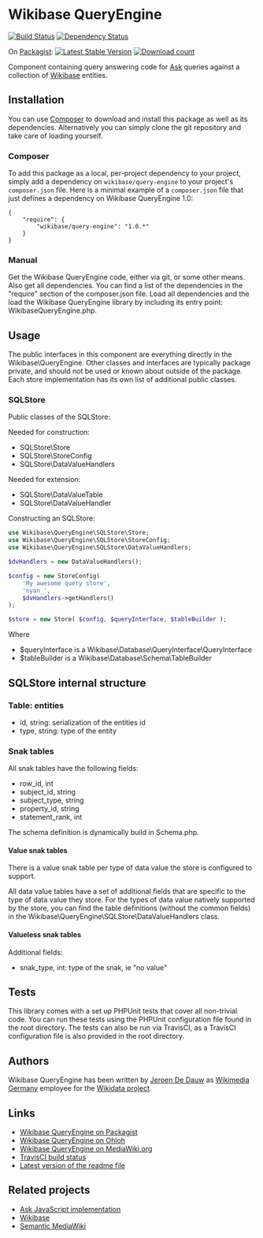 # Wikibase QueryEngine

[![Build Status](https://secure.travis-ci.org/wmde/WikibaseQueryEngine.png?branch=master)](http://travis-ci.org/wmde/WikibaseQueryEngine)
[![Dependency Status](https://www.versioneye.com/package/php--wikibase--query-engine/badge.png)](https://www.versioneye.com/package/php--wikibase--query-engine)

On [Packagist](https://packagist.org/packages/wikibase/query-engine):
[![Latest Stable Version](https://poser.pugx.org/wikibase/query-engine/version.png)](https://packagist.org/packages/wikibase/query-engine)
[![Download count](https://poser.pugx.org/wikibase/query-engine/d/total.png)](https://packagist.org/packages/wikibase/query-engine)

Component containing query answering code for
[Ask](https://www.mediawiki.org/wiki/Extension:Ask)
queries against a collection of
[Wikibase](https://www.mediawiki.org/wiki/Wikibase)
entities.

## Installation

You can use [Composer](http://getcomposer.org/) to download and install
this package as well as its dependencies. Alternatively you can simply clone
the git repository and take care of loading yourself.

### Composer

To add this package as a local, per-project dependency to your project, simply add a
dependency on `wikibase/query-engine` to your project's `composer.json` file.
Here is a minimal example of a `composer.json` file that just defines a dependency on
Wikibase QueryEngine 1.0:

    {
        "require": {
            "wikibase/query-engine": "1.0.*"
        }
    }

### Manual

Get the Wikibase QueryEngine code, either via git, or some other means. Also get all dependencies.
You can find a list of the dependencies in the "require" section of the composer.json file.
Load all dependencies and the load the Wikibase QueryEngine library by including its entry point:
WikibaseQueryEngine.php.

## Usage

The public interfaces in this component are everything directly in the Wikibase\QueryEngine.
Other classes and interfaces are typically package private, and should not be used or known
about outside of the package. Each store implementation has its own list of additional public
classes.

### SQLStore

Public classes of the SQLStore:

Needed for construction:

* SQLStore\Store
* SQLStore\StoreConfig
* SQLStore\DataValueHandlers

Needed for extension:

* SQLStore\DataValueTable
* SQLStore\DataValueHandler

Constructing an SQLStore:

```php
use Wikibase\QueryEngine\SQLStore\Store;
use Wikibase\QueryEngine\SQLStore\StoreConfig;
use Wikibase\QueryEngine\SQLStore\DataValueHandlers;

$dvHandlers = new DataValueHandlers();

$config = new StoreConfig(
	'My awesome query store',
	'nyan_',
	$dvHandlers->getHandlers()
);

$store = new Store( $config, $queryInterface, $tableBuilder );
```

Where

* $queryInterface is a Wikibase\Database\QueryInterface\QueryInterface
* $tableBuilder is a Wikibase\Database\Schema\TableBuilder

## SQLStore internal structure

### Table: entities

* id, string: serialization of the entities id
* type, string: type of the entity

### Snak tables

All snak tables have the following fields:

* row_id, int
* subject_id, string
* subject_type, string
* property_id, string
* statement_rank, int

The schema definition is dynamically build in Schema.php.

#### Value snak tables

There is a value snak table per type of data value the store is configured to support.

All data value tables have a set of additional fields that are specific to the type of
data value they store. For the types of data value natively supported by the store,
you can find the table definitions (without the common fields) in the
Wikibase\QueryEngine\SQLStore\DataValueHandlers class.

#### Valueless snak tables

Additional fields:

* snak_type, int: type of the snak, ie "no value"

## Tests

This library comes with a set up PHPUnit tests that cover all non-trivial code. You can run these
tests using the PHPUnit configuration file found in the root directory. The tests can also be run
via TravisCI, as a TravisCI configuration file is also provided in the root directory.

## Authors

Wikibase QueryEngine has been written by [Jeroen De Dauw](https://www.mediawiki.org/wiki/User:Jeroen_De_Dauw)
as [Wikimedia Germany](https://wikimedia.de) employee for the [Wikidata project](https://wikidata.org/).

## Links

* [Wikibase QueryEngine on Packagist](https://packagist.org/packages/wikibase/query-engine)
* [Wikibase QueryEngine on Ohloh](https://www.ohloh.net/p/wikibasequeryengine/)
* [Wikibase QueryEngine on MediaWiki.org](https://www.mediawiki.org/wiki/Extension:Wikibase_QueryEngine)
* [TravisCI build status](https://travis-ci.org/wmde/WikibaseQueryEngine)
* [Latest version of the readme file](https://github.com/wmde/WikibaseQueryEngine/blob/master/README.md)

## Related projects

* [Ask JavaScript implementation](https://github.com/JeroenDeDauw/AskJS)
* [Wikibase](https://www.mediawiki.org/wiki/Wikibase)
* [Semantic MediaWiki](https://semantic-mediawiki.org/)